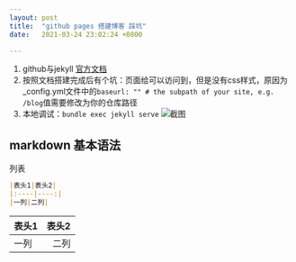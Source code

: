 ```yaml
---
layout: post
title:  "github pages 搭建博客 踩坑"
date:   2021-03-24 23:02:24 +0800

---
```


1. github与jekyll [官方文档][doc-url] 
1. 按照文档搭建完成后有个坑：页面给可以访问到，但是没有css样式，原因为_config.yml文件中的`baseurl: "" # the subpath of your site, e.g. /blog`值需要修改为你的仓库路径
1. 本地调试：`bundle exec jekyll serve`
   ![截图]({{site.baseurl}}/assets/images/localStart.png)

## markdown 基本语法

列表
```markdown
|表头1|表头2|
|:----|----:|
|一列|二列|
``` 
|表头1|表头2|
| :---- | ----: |
|一列|二列|


[doc-url]: https://docs.github.com/en/github/working-with-github-pages/setting-up-a-github-pages-site-with-jekyll
